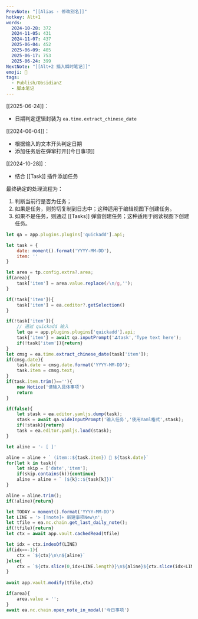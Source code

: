 ```yaml
---
PrevNote: "[[Alias - 修改别名]]"
hotkey: Alt+1
words:
  2024-10-28: 372
  2024-11-05: 431
  2024-11-07: 437
  2025-06-04: 452
  2025-06-09: 405
  2025-06-17: 753
  2025-06-24: 399
NextNote: "[[Alt+2 插入瞬时笔记]]"
emoji: 📣
tags:
  - Publish/ObsidianZ
  - 脚本笔记
---
```


[[2025-06-24]]：
 - 日期判定逻辑封装为 `ea.time.extract_chinese_date`

[[2024-06-04]]：
- 根据输入的文本开头判定日期
- 添加任务后在弹窜打开[[今日事项]]

[[2024-10-28]]：
- 结合 [[Task]] 插件添加任务


最终确定的处理流程为：
1. 判断当前行是否为任务；
2. 如果是任务，则剪切复制到日志中；这种适用于编辑视图下创建任务。
3. 如果不是任务，则通过 [[Tasks]] 弹窗创建任务；这种适用于阅读视图下创建任务。


```js //templater
let qa = app.plugins.plugins['quickadd'].api;

let task = {
	date: moment().format('YYYY-MM-DD'),
	item: ''
}

let area = tp.config.extra?.area;
if(area){
	task['item'] = area.value.replace(/\n/g,'');
}

if(!task['item']){
	task['item'] = ea.ceditor?.getSelection()
}

if(!task['item']){
	// 通过 quickadd 输入
	let qa = app.plugins.plugins['quickadd'].api;
	task['item'] = await qa.inputPrompt('⛳task','Type text here');
	if(!task['item']){return}
}
let cmsg = ea.time.extract_chinese_date(task['item']);
if(cmsg.date){
	task.date = cmsg.date.format('YYYY-MM-DD');
	task.item = cmsg.text;
}
if(task.item.trim()==''){
	new Notice('请输入具体事项')
	return 
}

if(false){
	let stask = ea.editor.yamljs.dump(task);
	stask = await qa.wideInputPrompt('输入任务','使用Yaml格式',stask);
	if(!stask){return}
	task = ea.editor.yamljs.load(stask);
}

let aline = '- [ ]'

aline = aline + ` (item::${task.item}) 📅 ${task.date}`
for(let k in task){
	let skip = ['date','item'];
	if(skip.contains(k)){continue}
	aline = aline + ` (${k}::${task[k]})`
}

aline = aline.trim();
if(!aline){return}

let TODAY = moment().format('YYYY-MM-DD')
let LINE = '> [!note]+ 新建事项New\n';
let tfile = ea.nc.chain.get_last_daily_note();
if(!tfile){return}
let ctx = await app.vault.cachedRead(tfile)

let idx = ctx.indexOf(LINE)
if(idx==-1){
	ctx = `${ctx}\n\n${aline}`
}else{
	ctx = `${ctx.slice(0,idx+LINE.length)}\n${aline}${ctx.slice(idx+LINE.length)}`
}
	
await app.vault.modify(tfile,ctx)

if(area){
	area.value = '';
}
await ea.nc.chain.open_note_in_modal('今日事项')
```

